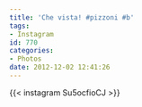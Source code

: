 ```yaml
---
title: 'Che vista! #pizzoni #b'
tags:
- Instagram
id: 770
categories:
- Photos
date: 2012-12-02 12:41:26
---
```


{{< instagram Su5ocfioCJ >}}

